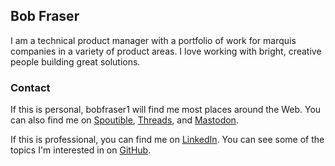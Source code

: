 ## Bob Fraser

I am a technical product manager with a portfolio of work for marquis companies in a variety of product areas. I love working with bright, creative people building great solutions.

### Contact

If this is personal, bobfraser1 will find me most places around the Web. You can also find me on [Spoutible](https://spoutible.com/bobfraser), [Threads](https://www.threads.net/@bobfraser1), and <a rel="me" href="https://toot.community/@bobfraser">Mastodon</a>.

If this is professional, you can find me on [LinkedIn](https://www.linkedin.com/in/bobfraser/). You can see some of the topics I'm interested in on [GitHub](https://github.com/bobfraser1).
